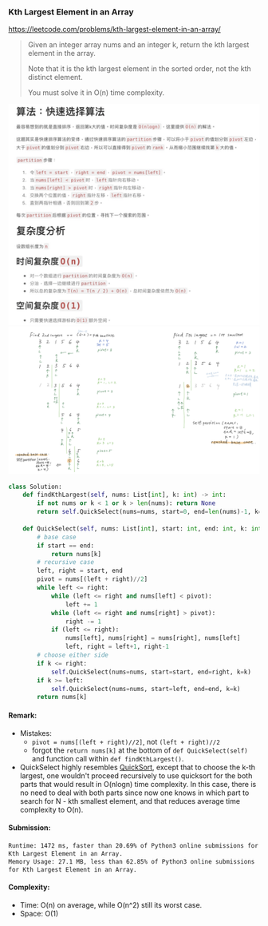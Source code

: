 ### Kth Largest Element in an Array
https://leetcode.com/problems/kth-largest-element-in-an-array/
>Given an integer array nums and an integer k, return the kth largest element in the array.
>
>Note that it is the kth largest element in the sorted order, not the kth distinct element.
>
>You must solve it in O(n) time complexity.

<img src="../images/QuickSelect_Note2.png" width="800px" />
<img src="../images/QuickSelect_Note1.png" width="900px" />

```python
class Solution:
    def findKthLargest(self, nums: List[int], k: int) -> int:
        if not nums or k < 1 or k > len(nums): return None
        return self.QuickSelect(nums=nums, start=0, end=len(nums)-1, k=len(nums)-k)
    
    def QuickSelect(self, nums: List[int], start: int, end: int, k: int):
        # base case
        if start == end:
            return nums[k]
        # recursive case
        left, right = start, end
        pivot = nums[(left + right)//2]
        while left <= right:
            while (left <= right and nums[left] < pivot):
                left += 1
            while (left <= right and nums[right] > pivot):
                right -= 1
            if (left <= right):
                nums[left], nums[right] = nums[right], nums[left]
                left, right = left+1, right-1
        # choose either side
        if k <= right:
            self.QuickSelect(nums=nums, start=start, end=right, k=k)
        if k >= left:
            self.QuickSelect(nums=nums, start=left, end=end, k=k)
        return nums[k]
```


#### Remark:
- Mistakes:
  - `pivot = nums[(left + right)//2]`, not `(left + right)//2`
  - forgot the `return nums[k]` at the bottom of `def QuickSelect(self)` and function call within `def findKthLargest()`.
- QuickSelect highly resembles [QuickSort](https://github.com/chkao831/Algo_learning_notes/blob/main/DnC/LintCode_464_Sort-Integers-II_QuickSort.md), except that to choose the k-th largest, one wouldn't proceed recursively to use quicksort for the both parts that would result in O(nlogn) time complexity. In this case, there is no need to deal with both parts since now one knows in which part to search for N - kth smallest element, and that reduces average time complexity to O(n).

#### Submission:
```
Runtime: 1472 ms, faster than 20.69% of Python3 online submissions for Kth Largest Element in an Array.
Memory Usage: 27.1 MB, less than 62.85% of Python3 online submissions for Kth Largest Element in an Array.
```
#### Complexity:
- Time: O(n) on average, while O(n^2) still its worst case.
- Space: O(1)

